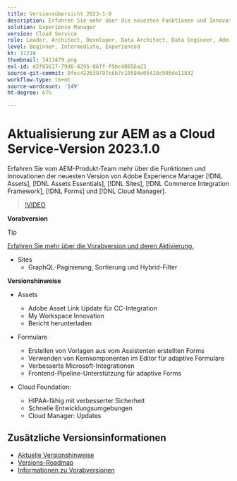 ```yaml
---
title: Versionsübersicht 2023-1-0
description: Erfahren Sie mehr über die neuesten Funktionen und Innovationen in der Version 2023-1-0 von Adobe Experience Manager  [!DNL Assets Essentials], [!DNL Sites], [!DNL Screens], [!DNL Forms] und [!DNL Cloud Foundation]
solution: Experience Manager
version: Cloud Service
role: Leader, Architect, Developer, Data Architect, Data Engineer, Admin, User
level: Beginner, Intermediate, Experienced
kt: 11218
thumbnail: 3413479.png
exl-id: d2f85617-79d6-4295-86ff-f9bc48656a23
source-git-commit: 0fec422639797c6b7c10584e05418c995de11832
workflow-type: tm+mt
source-wordcount: '149'
ht-degree: 67%

---
```


# Aktualisierung zur AEM as a Cloud Service-Version 2023.1.0

Erfahren Sie vom AEM-Produkt-Team mehr über die Funktionen und Innovationen der neuesten Version von Adobe Experience Manager [!DNL Assets], [!DNL Assets Essentials], [!DNL Sites], [!DNL Commerce Integration Framework], [!DNL Forms] und [!DNL Cloud Manager].

>[!VIDEO](https://video.tv.adobe.com/v/3413479/?quality=12&learn=on)

**Vorabversion**

>[!TIP]
>
>[Erfahren Sie mehr über die Vorabversion und deren Aktivierung.](https://experienceleague.adobe.com/docs/experience-manager-cloud-service/content/release-notes/prerelease.html?lang=de)

* Sites
   * GraphQL-Paginierung, Sortierung und Hybrid-Filter

**Versionshinweise**

* Assets
   * Adobe Asset Link Update für CC-Integration
   * My Workspace Innovation
   * Bericht herunterladen

* Formulare
   * Erstellen von Vorlagen aus vom Assistenten erstellten Forms
   * Verwenden von Kernkomponenten im Editor für adaptive Formulare
   * Verbesserte Microsoft-Integrationen
   * Frontend-Pipeline-Unterstützung für adaptive Forms

* Cloud Foundation:
   * HIPAA-fähig mit verbesserter Sicherheit
   * Schnelle Entwicklungsumgebungen
   * Cloud Manager: Updates

<!--- Have questions about the release?  Discuss the release in [Experience League Communities](https://adobe.ly/3paYDAo) --->

## Zusätzliche Versionsinformationen

* [Aktuelle Versionshinweise](https://experienceleague.adobe.com/docs/experience-manager-cloud-service/content/release-notes/home.html?lang=de)
* [Versions-Roadmap](https://experienceleague.adobe.com/docs/experience-manager-release-information/aem-release-updates/update-releases-roadmap.html?lang=de)
* [Informationen zu Vorabversionen](https://experienceleague.adobe.com/docs/experience-manager-cloud-service/content/release-notes/prerelease.html?lang=de)